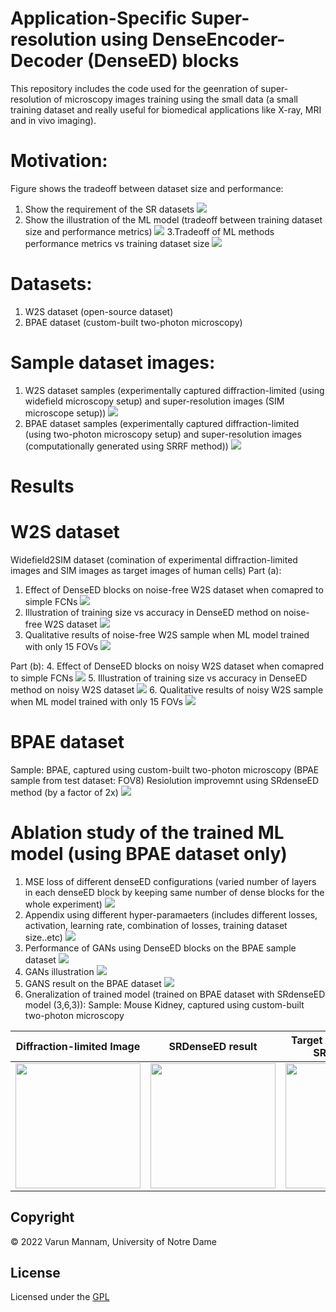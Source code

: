 # Application-Specific Super-resolution using DenseEncoder-Decoder (DenseED) blocks
This repository includes the code used for the geenration of super-resolution of microscopy images training using the small data (a small training dataset and really useful for biomedical applications like X-ray, MRI and in vivo imaging). 

# Motivation: 
Figure shows the tradeoff between dataset size and performance: 
1. Show the requirement of the SR datasets
![](Results/motivation_files/big_motivation1.jpg)
2. Show the illustration of the ML model (tradeoff between training dataset size and performance metrics)
![](Results/motivation_files/Motivation1.jpg)
3.Tradeoff of ML methods performance metrics vs training dataset size
![](Results/motivation_files/motivation2.jpg)


# Datasets: 
1. W2S dataset (open-source dataset)
2. BPAE dataset (custom-built two-photon microscopy)

# Sample dataset images: 
1. W2S dataset samples (experimentally captured diffraction-limited (using widefield microscopy setup) and super-resolution images (SIM microscope setup))
![](Results/dataset_sample_images/training_dataset.jpg)
2. BPAE dataset samples (experimentally captured diffraction-limited (using two-photon microscopy setup) and super-resolution images (computationally generated using SRRF method))
![](Results/dataset_sample_images/training_dataset2.jpg)

# Results
# W2S dataset
Widefield2SIM dataset (comination of experimental diffraction-limited images and SIM images as target images of human cells)
Part (a):
1. Effect of DenseED blocks on noise-free W2S dataset when comapred to simple FCNs
![](Results/main_results/Fig3_main.jpg)
2. Illustration of training size vs accuracy in DenseED method on noise-free W2S dataset
![](Results/main_results/Fig4_main.jpg)
3. Qualitative results of noise-free W2S sample when ML model trained with only 15 FOVs
![](Results/main_results/Fig5_main.jpg)

Part (b):
4. Effect of DenseED blocks on noisy W2S dataset when comapred to simple FCNs
![](Results/main_results/Fig6_main.jpg)
5. Illustration of training size vs accuracy in DenseED method on noisy W2S dataset
![](Results/main_results/Fig7_main.jpg)
6. Qualitative results of noisy W2S sample when ML model trained with only 15 FOVs
![](Results/main_results/Fig8_main.jpg)

# BPAE dataset
Sample: BPAE, captured using custom-built two-photon microscopy (BPAE sample from test dataset: FOV8)
Resiolution improvemnt using SRdenseED method (by a factor of 2x)
![](Results/main_results/Fig9_main.jpg)


# Ablation study of the trained ML model (using BPAE dataset only)
1. MSE loss of different denseED configurations (varied number of layers in each denseED block by keeping same number of dense blocks for the whole experiment)
![](Results/Ablation_files/diff_models.jpg)
2. Appendix using different hyper-paramaeters (includes different losses, activation, learning rate, combination of losses, training dataset size..etc)
![](Results/Ablation_files/FCNs_diff_hyper_params.png)
3. Performance of GANs using DenseED blocks on the BPAE sample dataset
![](Results/Ablation_files/GANs_diff_hyper_params.jpg)
4. GANs illustration
![](Results/Ablation_files/GANs_illustration.jpg)
5. GANS result on the BPAE dataset
![](Results/Ablation_files/GANs_results.jpg)
6. Gneralization of trained model (trained on BPAE dataset with SRdenseED model (3,6,3)): 
Sample: Mouse Kidney, captured using custom-built two-photon microscopy

Diffraction-limited Image  | SRDenseED result         | Target SR Image (using SRRF method) |	
:-------------------------:|:-------------------------:|:-------------------------:|
<img src="Results/Transfer_learning_Mouse_kidney/DL_image_MK_orange.png" width="200" height="200" />   |  <img src="Results/Transfer_learning_Mouse_kidney/Est_SR_image_MK_orange.png" width="200" height="200" />| <img src="Results/Transfer_learning_Mouse_kidney/target_SR_image_MK_orange.png" width="200" height="200" /> |




## **Copyright**

© 2022 Varun Mannam, University of Notre Dame  

## **License**

Licensed under the [GPL](https://github.com/ND-HowardGroup/Deep_learning_Super-resolution/blob/main/LICENSE)
